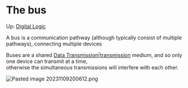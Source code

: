 # The bus

Up: [Digital Logic](digital_logic)

A bus is a communication pathway (although typically consist of multiple pathways), connecting multiple devices  
  
Buses are a shared [Data Transmission|transmission](data_transmission|transmission) medium, and so only one device can transmit at a time,  
otherwise the simultaneous transmissions will interfere with each other.

![Pasted image 20231109200612.png](pasted_image_20231109200612.png)